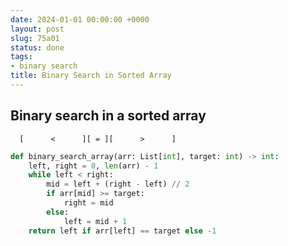 ```yaml
---
date: 2024-01-01 00:00:00 +0000
layout: post
slug: 75a01
status: done
tags:
- binary search
title: Binary Search in Sorted Array
---
```


## Binary search in a sorted array     
```                                   
  [      <      ][ = ][      >      ]                            
```
```python
def binary_search_array(arr: List[int], target: int) -> int:
    left, right = 0, len(arr) - 1
    while left < right:
        mid = left + (right - left) // 2
        if arr[mid] >= target:
            right = mid
        else:
            left = mid + 1
    return left if arr[left] == target else -1
```